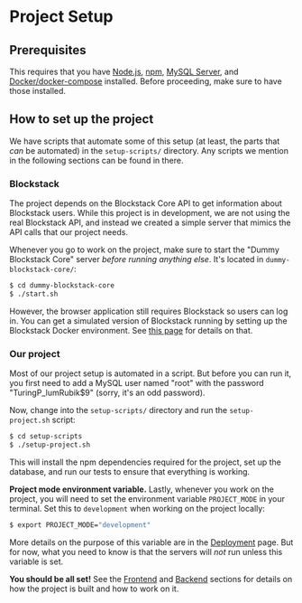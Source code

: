 # Project Setup

## Prerequisites

This requires that you have [Node.js](https://nodejs.org/en/), [npm](https://www.npmjs.com/get-npm), [MySQL Server](https://www.mysql.com/downloads/), and [Docker/docker-compose](https://docs.docker.com/) installed. Before proceeding, make sure to have those installed.


## How to set up the project

We have scripts that automate some of this setup (at least, the parts that *can* be automated) in the `setup-scripts/` directory. Any scripts we mention in the following sections can be found in there.


### Blockstack

The project depends on the Blockstack Core API to get information about Blockstack users. While this project is in development, we are not using the real Blockstack API, and instead we created a simple server that mimics the API calls that our project needs.

Whenever you go to work on the project, make sure to start the "Dummy Blockstack Core" server *before running anything else*. It's located in `dummy-blockstack-core/`:

```bash
$ cd dummy-blockstack-core
$ ./start.sh
```

However, the browser application still requires Blockstack so users can log in. You can get a simulated version of Blockstack running by setting up the Blockstack Docker environment. See [this page](blockstack.md) for details on that.

### Our project

Most of our project setup is automated in a script. But before you can run it, you first need to add a MySQL user named "root" with the password "TuringP_lumRubik$9" (sorry, it's an odd password).

Now, change into the `setup-scripts/` directory and run the `setup-project.sh` script:

```bash
$ cd setup-scripts
$ ./setup-project.sh
```

This will install the npm dependencies required for the project, set up the database, and run our tests to ensure that everything is working.

**Project mode environment variable.** Lastly, whenever you work on the project, you will need to set the environment variable `PROJECT_MODE` in your terminal. Set this to `development` when working on the project locally:

```bash
$ export PROJECT_MODE="development"
```

More details on the purpose of this variable are in the [Deployment](deployment.md) page. But for now, what you need to know is that the servers will *not* run unless this variable is set.

**You should be all set!** See the [Frontend](frontend.md) and [Backend](backend.md) sections for details on how the project is built and how to work on it.
